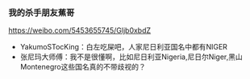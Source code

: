 ### 我的杀手朋友蕉哥
https://weibo.com/5453655745/Gljb0xbdZ
- YakumoSTocKing：白左吃屎吧，人家尼日利亚国名中都有NIGER
- 张尼玛大师傅：我不是很懂啊，比如尼日利亚Nigeria,尼日尔Niger,黑山Montenegro这些国名真的不带歧视的？